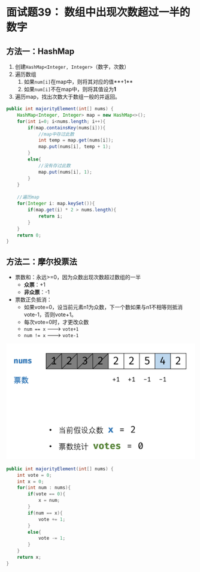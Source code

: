 # 面试题39： 数组中出现次数超过一半的数字

## 方法一：HashMap

1. 创建`HashMap<Integer, Integer>`（数字，次数）
2. 遍历数组
   1. 如果`num[i]`在map中，则将其对应的值**+1**
   2. 如果`num[i]`不在map中，则将其值设为**1**
3. 遍历map，找出次数大于数组一般的并返回。

```java
public int majorityElement(int[] nums) {
    HashMap<Integer, Integer> map = new HashMap<>();
    for(int i=0; i<nums.length; i++){
        if(map.containsKey(nums[i])){
            //map中存过此数
            int temp = map.get(nums[i]);
            map.put(nums[i], temp + 1);
        }
        else{
            //没有存过此数
            map.put(nums[i], 1);
        }
    }

    //遍历map
    for(Integer i: map.keySet()){
        if(map.get(i) * 2 > nums.length){
            return i;
        }
    }
    return 0;
}
```

## 方法二：**摩尔投票法**

* 票数和：永远&gt;=0，因为众数出现次数超过数组的一半
  * **众票**：+1
  * **非众票**：-1
* 票数正负抵消：
  * 如果vote=0，设当前元素n1为众数，下一个数如果与n1不相等则抵消vote-1，否则vote+1。
  * 每次vote=0时，才更改众数
  * `num == x` ---&gt; `vote+1`
  * `num != x` ---&gt; `vote-1`

![](../.gitbook/assets/image%20%2818%29.png)

```java
public int majorityElement(int[] nums) {
    int vote = 0;
    int x = 0;
    for(int num : nums){
        if(vote == 0){
            x = num;
        }
        if(num == x){
            vote += 1;
        }
        else{
            vote -= 1;
        }
    }
    return x;
}
```

